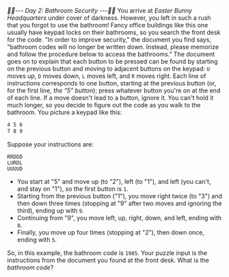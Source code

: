 *:calendar::calendar:--- Day 2: Bathroom Security ---:calendar::calendar:*
You arrive at *Easter Bunny Headquarters* under cover of darkness. However, you left in such a rush that you forgot to use the bathroom! Fancy office buildings like this one usually have keypad locks on their bathrooms, so you search the front desk for the code.
"In order to improve security," the document you find says, "bathroom codes will no longer be written down.  Instead, please memorize and follow the procedure below to access the bathrooms."
The document goes on to explain that each button to be pressed can be found by starting on the previous button and moving to adjacent buttons on the keypad: `U` moves up, `D` moves down, `L` moves left, and `R` moves right. Each line of instructions corresponds to one button, starting at the previous button (or, for the first line, *the "5" button*); press whatever button you're on at the end of each line. If a move doesn't lead to a button, ignore it.
You can't hold it much longer, so you decide to figure out the code as you walk to the bathroom. You picture a keypad like this:
```1 2 3
4 5 6
7 8 9
```
Suppose your instructions are:
```ULL
RRDDD
LURDL
UUUUD
```

- You start at "5" and move up (to "2"), left (to "1"), and left (you can't, and stay on "1"), so the first button is `1`.
- Starting from the previous button ("1"), you move right twice (to "3") and then down three times (stopping at "9" after two moves and ignoring the third), ending up with `9`.
- Continuing from "9", you move left, up, right, down, and left, ending with `8`.
- Finally, you move up four times (stopping at "2"), then down once, ending with `5`.

So, in this example, the bathroom code is `1985`.
Your puzzle input is the instructions from the document you found at the front desk. What is the *bathroom code*?
